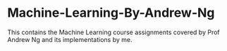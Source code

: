 # Machine-Learning-By-Andrew-Ng
This contains the Machine Learning course assignments covered by Prof Andrew Ng and its implementations by me.
